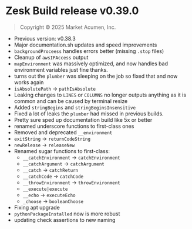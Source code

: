 # Zesk Build release v0.39.0

> Copyright &copy; 2025 Market Acumen, Inc.

- Previous version: v0.38.3
- Major documentation.sh updates and speed improvements
- `backgroundProceess` handles errors better (missing `.stop` files)
- Cleanup of `awsIPAccess` output
- `mapEnvironment` was massively optimized, and now handles bad environment variables just fine thanks.
- turns out the `plumber` was sleeping on the job so fixed that and now works again
- `isAbsolutePath` -> `pathIsAbsolute`
- Leaking changes to `LINES` or `COLUMNS` no longer outputs anything as it is common and can be caused by terminal
  resize
- Added `stringBegins` and `stringBeginsInsensitive`
- Fixed a lot of leaks the `plumber` had missed in previous builds.
- Pretty sure sped up documentation build like 5x or better
- renamed underscore functions to first-class ones
- Removed and deprecated `__environment`
- `exitString` -> `returnCodeString`
- `newRelease` -> `releaseNew`
- Renamed sugar functions to first-class:
    - `__catchEnvironment` -> `catchEnvironment`
    - `__catchArgument` -> `catchArgument`
    - `__catch` -> `catchReturn`
    - `__catchCode` -> `catchCode`
    - `__throwEnvironment` -> `throwEnvironment`
    - `__execute|execute`
    - `__echo` -> `executeEcho`
    - `_choose` -> `booleanChoose`
- Fixing apt upgrade
- `pythonPackageInstalled` now is more robust
- updating check assertions to new naming
